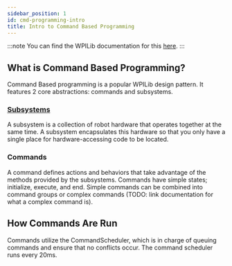 ```yaml
---
sidebar_position: 1
id: cmd-programming-intro
title: Intro to Command Based Programming
---
```


:::note
You can find the WPILib documentation for this [here](https://docs.wpilib.org/en/stable/docs/software/commandbased/index.html).
:::

## What is Command Based Programming?
Command Based programming is a popular WPILib design pattern. 
It features 2 core abstractions: commands and subsystems.

### [Subsystems](./subsystems)
A subsystem is a collection of robot hardware that operates together at the same time. 
A subsystem encapsulates this hardware so that you only have a single place for hardware-accessing code to be located.

### Commands
A command defines actions and behaviors that take advantage of the methods provided by the subsystems.
Commands have simple states; initialize, execute, and end.
Simple commands can be combined into command groups or complex commands (TODO: link documentation for what a complex command is).

## How Commands Are Run
Commands utilize the CommandScheduler, which is in charge of queuing commands and ensure that no conflicts occur.
The command scheduler runs every 20ms.